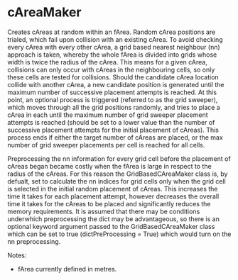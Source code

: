 # cAreaMaker

Creates cAreas at random within an fArea. Random cArea positions are trialed, which fail upon collision with an existing cArea. To avoid checking every cArea with every other cArea, a grid based nearest neighbour (nn) approach is taken, whereby the whole fArea is divided into grids whose width is twice the radius of the cArea. This means for a given cArea, collisions can only occur with cAreas in the neighbouring cells, so only these cells are tested for collisions. Should the candidate cArea location collide with another cArea, a new candidate position is generated until the maximum number of successive placement attempts is reached. At this point, an optional process is triggered (referred to as the grid sweeper), which moves through all the grid positions randomly, and tries to place a cArea in each until the maximum number of grid sweeper placement attempts is reached (should be set to a lower value than the number of successive placement attempts for the initial placement of cAreas). This process ends if either the target number of cAreas are placed, or the max number of grid sweeper placements per cell is reached for all cells.

Preprocessing the nn information for every grid cell before the placement of cAreas began became costly when the fArea is large in respect to the radius of the cAreas. For this reason the GridBasedCAreaMaker class is, by defualt, set to calculate the nn indices for grid cells only when the grid cell is selected in the initial random placement of cAreas. This increases the time it takes for each placement attempt, however decreases the overall time it takes for the cAreas to be placed and significantly reduces the memory requirements. It is assumed that there may be conditions underwhich preprocessing the dict may be advantageous, so there is an optional keyword argument passed to the GridBasedCAreaMaker class which can be set to true (dictPreProcessing = True) which would turn on the nn preprocessing.

Notes:
- fArea currently defined in metres.
